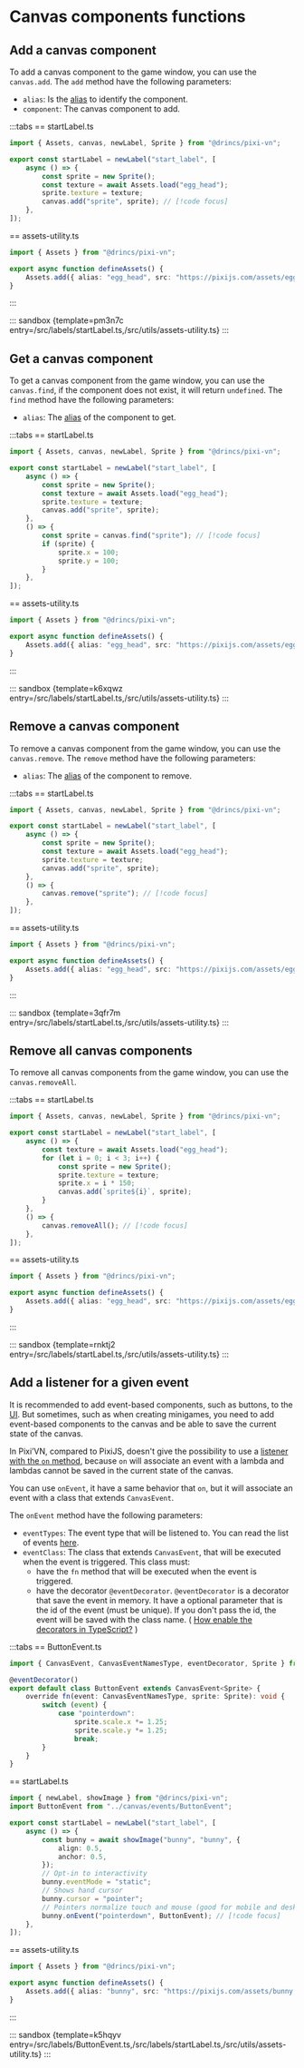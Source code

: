 # Canvas components functions

## Add a canvas component

To add a canvas component to the game window, you can use the `canvas.add`.
The `add` method have the following parameters:

* `alias`: Is the [alias](/start/canvas-alias.md) to identify the component.
* `component`: The canvas component to add.

:::tabs
== startLabel.ts

```ts
import { Assets, canvas, newLabel, Sprite } from "@drincs/pixi-vn";

export const startLabel = newLabel("start_label", [
    async () => {
        const sprite = new Sprite();
        const texture = await Assets.load("egg_head");
        sprite.texture = texture;
        canvas.add("sprite", sprite); // [!code focus]
    },
]);
```

== assets-utility.ts

```ts
import { Assets } from "@drincs/pixi-vn";

export async function defineAssets() {
    Assets.add({ alias: "egg_head", src: "https://pixijs.com/assets/eggHead.png" });
}
```

:::

::: sandbox {template=pm3n7c entry=/src/labels/startLabel.ts,/src/utils/assets-utility.ts}
:::

## Get a canvas component

To get a canvas component from the game window, you can use the `canvas.find`, if the component does not exist, it will return `undefined`.
The `find` method have the following parameters:

* `alias`: The [alias](/start/canvas-alias.md) of the component to get.

:::tabs
== startLabel.ts

```ts
import { Assets, canvas, newLabel, Sprite } from "@drincs/pixi-vn";

export const startLabel = newLabel("start_label", [
    async () => {
        const sprite = new Sprite();
        const texture = await Assets.load("egg_head");
        sprite.texture = texture;
        canvas.add("sprite", sprite);
    },
    () => {
        const sprite = canvas.find("sprite"); // [!code focus]
        if (sprite) {
            sprite.x = 100;
            sprite.y = 100;
        }
    },
]);
```

== assets-utility.ts

```ts
import { Assets } from "@drincs/pixi-vn";

export async function defineAssets() {
    Assets.add({ alias: "egg_head", src: "https://pixijs.com/assets/eggHead.png" });
}
```

:::

::: sandbox {template=k6xqwz entry=/src/labels/startLabel.ts,/src/utils/assets-utility.ts}
:::

## Remove a canvas component

To remove a canvas component from the game window, you can use the `canvas.remove`.
The `remove` method have the following parameters:

* `alias`: The [alias](/start/canvas-alias.md) of the component to remove.

:::tabs
== startLabel.ts

```ts
import { Assets, canvas, newLabel, Sprite } from "@drincs/pixi-vn";

export const startLabel = newLabel("start_label", [
    async () => {
        const sprite = new Sprite();
        const texture = await Assets.load("egg_head");
        sprite.texture = texture;
        canvas.add("sprite", sprite);
    },
    () => {
        canvas.remove("sprite"); // [!code focus]
    },
]);
```

== assets-utility.ts

```ts
import { Assets } from "@drincs/pixi-vn";

export async function defineAssets() {
    Assets.add({ alias: "egg_head", src: "https://pixijs.com/assets/eggHead.png" });
}
```

:::

::: sandbox {template=3qfr7m entry=/src/labels/startLabel.ts,/src/utils/assets-utility.ts}
:::

## Remove all canvas components

To remove all canvas components from the game window, you can use the `canvas.removeAll`.

:::tabs
== startLabel.ts

```ts
import { Assets, canvas, newLabel, Sprite } from "@drincs/pixi-vn";

export const startLabel = newLabel("start_label", [
    async () => {
        const texture = await Assets.load("egg_head");
        for (let i = 0; i < 3; i++) {
            const sprite = new Sprite();
            sprite.texture = texture;
            sprite.x = i * 150;
            canvas.add(`sprite${i}`, sprite);
        }
    },
    () => {
        canvas.removeAll(); // [!code focus]
    },
]);
```

== assets-utility.ts

```ts
import { Assets } from "@drincs/pixi-vn";

export async function defineAssets() {
    Assets.add({ alias: "egg_head", src: "https://pixijs.com/assets/eggHead.png" });
}
```

:::

::: sandbox {template=rnktj2 entry=/src/labels/startLabel.ts,/src/utils/assets-utility.ts}
:::

## Add a listener for a given event

It is recommended to add event-based components, such as buttons, to the [UI](/start/interface.md). But sometimes, such as when creating minigames, you need to add event-based components to the canvas and be able to save the current state of the canvas.

In Pixi’VN, compared to PixiJS, doesn't give the possibility to use a [listener with the `on` method](https://pixijs.com/8.x/examples/events/click), because `on` will associate an event with a lambda and lambdas cannot be saved in the current state of the canvas.

You can use `onEvent`, it have a same behavior that `on`, but it will associate an event with a class that extends `CanvasEvent`.

The `onEvent` method have the following parameters:

* `eventTypes`: The event type that will be listened to. You can read the list of events [here](https://pixijs.com/8.x/guides/components/interaction#event-types).
* `eventClass`: The class that extends `CanvasEvent`, that will be executed when the event is triggered. This class must:
  * have the `fn` method that will be executed when the event is triggered.
  * have the decorator `@eventDecorator`. `@eventDecorator` is a decorator that save the event in memory. It have a optional parameter that is the id of the event (must be unique). If you don't pass the id, the event will be saved with the class name. ( [How enable the decorators in TypeScript?](/start/getting-started#how-enable-the-decorators-in-typescript) )

:::tabs
== ButtonEvent.ts

```ts
import { CanvasEvent, CanvasEventNamesType, eventDecorator, Sprite } from "@drincs/pixi-vn";

@eventDecorator()
export default class ButtonEvent extends CanvasEvent<Sprite> {
    override fn(event: CanvasEventNamesType, sprite: Sprite): void {
        switch (event) {
            case "pointerdown":
                sprite.scale.x *= 1.25;
                sprite.scale.y *= 1.25;
                break;
        }
    }
}
```

== startLabel.ts

```ts
import { newLabel, showImage } from "@drincs/pixi-vn";
import ButtonEvent from "../canvas/events/ButtonEvent";

export const startLabel = newLabel("start_label", [
    async () => {
        const bunny = await showImage("bunny", "bunny", {
            align: 0.5,
            anchor: 0.5,
        });
        // Opt-in to interactivity
        bunny.eventMode = "static";
        // Shows hand cursor
        bunny.cursor = "pointer";
        // Pointers normalize touch and mouse (good for mobile and desktop)
        bunny.onEvent("pointerdown", ButtonEvent); // [!code focus]
    },
]);
```

== assets-utility.ts

```ts
import { Assets } from "@drincs/pixi-vn";

export async function defineAssets() {
    Assets.add({ alias: "bunny", src: "https://pixijs.com/assets/bunny.png" });
}
```

:::

::: sandbox {template=k5hqyv entry=/src/labels/ButtonEvent.ts,/src/labels/startLabel.ts,/src/utils/assets-utility.ts}
:::

<!-- TODO ### New component and not use PixiJS Components -->
<!-- TODO ### New method to add remove and find components -->
<!-- TODO ### New method to add listener -->
<!-- TODO ### access to PIXI.Application -->

